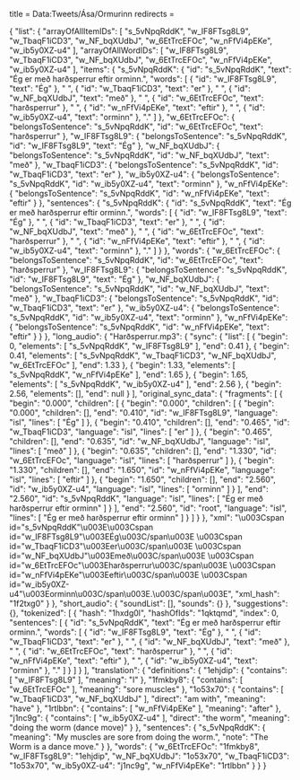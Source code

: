 title = Data:Tweets/Ása/Ormurinn
redirects =
>>>>

{
    "list": {
        "arrayOfAllItemIDs": [
            "s_5vNpqRddK",
            "w_IF8FTsg8L9",
            "w_TbaqF1iCD3",
            "w_NF_bqXUdbJ",
            "w_6EtTrcEFOc",
            "w_nFfVi4pEKe",
            "w_ib5y0XZ-u4"
        ],
        "arrayOfAllWordIDs": [
            "w_IF8FTsg8L9",
            "w_TbaqF1iCD3",
            "w_NF_bqXUdbJ",
            "w_6EtTrcEFOc",
            "w_nFfVi4pEKe",
            "w_ib5y0XZ-u4"
        ],
        "items": {
            "s_5vNpqRddK": {
                "id": "s_5vNpqRddK",
                "text": "Ég er með harðsperrur eftir orminn.",
                "words": [
                    {
                        "id": "w_IF8FTsg8L9",
                        "text": "Ég"
                    },
                    " ",
                    {
                        "id": "w_TbaqF1iCD3",
                        "text": "er"
                    },
                    " ",
                    {
                        "id": "w_NF_bqXUdbJ",
                        "text": "með"
                    },
                    " ",
                    {
                        "id": "w_6EtTrcEFOc",
                        "text": "harðsperrur"
                    },
                    " ",
                    {
                        "id": "w_nFfVi4pEKe",
                        "text": "eftir"
                    },
                    " ",
                    {
                        "id": "w_ib5y0XZ-u4",
                        "text": "orminn"
                    },
                    "."
                ]
            },
            "w_6EtTrcEFOc": {
                "belongsToSentence": "s_5vNpqRddK",
                "id": "w_6EtTrcEFOc",
                "text": "harðsperrur"
            },
            "w_IF8FTsg8L9": {
                "belongsToSentence": "s_5vNpqRddK",
                "id": "w_IF8FTsg8L9",
                "text": "Ég"
            },
            "w_NF_bqXUdbJ": {
                "belongsToSentence": "s_5vNpqRddK",
                "id": "w_NF_bqXUdbJ",
                "text": "með"
            },
            "w_TbaqF1iCD3": {
                "belongsToSentence": "s_5vNpqRddK",
                "id": "w_TbaqF1iCD3",
                "text": "er"
            },
            "w_ib5y0XZ-u4": {
                "belongsToSentence": "s_5vNpqRddK",
                "id": "w_ib5y0XZ-u4",
                "text": "orminn"
            },
            "w_nFfVi4pEKe": {
                "belongsToSentence": "s_5vNpqRddK",
                "id": "w_nFfVi4pEKe",
                "text": "eftir"
            }
        },
        "sentences": {
            "s_5vNpqRddK": {
                "id": "s_5vNpqRddK",
                "text": "Ég er með harðsperrur eftir orminn.",
                "words": [
                    {
                        "id": "w_IF8FTsg8L9",
                        "text": "Ég"
                    },
                    " ",
                    {
                        "id": "w_TbaqF1iCD3",
                        "text": "er"
                    },
                    " ",
                    {
                        "id": "w_NF_bqXUdbJ",
                        "text": "með"
                    },
                    " ",
                    {
                        "id": "w_6EtTrcEFOc",
                        "text": "harðsperrur"
                    },
                    " ",
                    {
                        "id": "w_nFfVi4pEKe",
                        "text": "eftir"
                    },
                    " ",
                    {
                        "id": "w_ib5y0XZ-u4",
                        "text": "orminn"
                    },
                    "."
                ]
            }
        },
        "words": {
            "w_6EtTrcEFOc": {
                "belongsToSentence": "s_5vNpqRddK",
                "id": "w_6EtTrcEFOc",
                "text": "harðsperrur"
            },
            "w_IF8FTsg8L9": {
                "belongsToSentence": "s_5vNpqRddK",
                "id": "w_IF8FTsg8L9",
                "text": "Ég"
            },
            "w_NF_bqXUdbJ": {
                "belongsToSentence": "s_5vNpqRddK",
                "id": "w_NF_bqXUdbJ",
                "text": "með"
            },
            "w_TbaqF1iCD3": {
                "belongsToSentence": "s_5vNpqRddK",
                "id": "w_TbaqF1iCD3",
                "text": "er"
            },
            "w_ib5y0XZ-u4": {
                "belongsToSentence": "s_5vNpqRddK",
                "id": "w_ib5y0XZ-u4",
                "text": "orminn"
            },
            "w_nFfVi4pEKe": {
                "belongsToSentence": "s_5vNpqRddK",
                "id": "w_nFfVi4pEKe",
                "text": "eftir"
            }
        }
    },
    "long_audio": {
        "Harðsperrur.mp3": {
            "sync": {
                "list": [
                    {
                        "begin": 0,
                        "elements": [
                            "s_5vNpqRddK",
                            "w_IF8FTsg8L9"
                        ],
                        "end": 0.41
                    },
                    {
                        "begin": 0.41,
                        "elements": [
                            "s_5vNpqRddK",
                            "w_TbaqF1iCD3",
                            "w_NF_bqXUdbJ",
                            "w_6EtTrcEFOc"
                        ],
                        "end": 1.33
                    },
                    {
                        "begin": 1.33,
                        "elements": [
                            "s_5vNpqRddK",
                            "w_nFfVi4pEKe"
                        ],
                        "end": 1.65
                    },
                    {
                        "begin": 1.65,
                        "elements": [
                            "s_5vNpqRddK",
                            "w_ib5y0XZ-u4"
                        ],
                        "end": 2.56
                    },
                    {
                        "begin": 2.56,
                        "elements": [],
                        "end": null
                    }
                ],
                "original_sync_data": {
                    "fragments": [
                        {
                            "begin": "0.000",
                            "children": [
                                {
                                    "begin": "0.000",
                                    "children": [
                                        {
                                            "begin": "0.000",
                                            "children": [],
                                            "end": "0.410",
                                            "id": "w_IF8FTsg8L9",
                                            "language": "isl",
                                            "lines": [
                                                "Ég"
                                            ]
                                        },
                                        {
                                            "begin": "0.410",
                                            "children": [],
                                            "end": "0.465",
                                            "id": "w_TbaqF1iCD3",
                                            "language": "isl",
                                            "lines": [
                                                "er"
                                            ]
                                        },
                                        {
                                            "begin": "0.465",
                                            "children": [],
                                            "end": "0.635",
                                            "id": "w_NF_bqXUdbJ",
                                            "language": "isl",
                                            "lines": [
                                                "með"
                                            ]
                                        },
                                        {
                                            "begin": "0.635",
                                            "children": [],
                                            "end": "1.330",
                                            "id": "w_6EtTrcEFOc",
                                            "language": "isl",
                                            "lines": [
                                                "harðsperrur"
                                            ]
                                        },
                                        {
                                            "begin": "1.330",
                                            "children": [],
                                            "end": "1.650",
                                            "id": "w_nFfVi4pEKe",
                                            "language": "isl",
                                            "lines": [
                                                "eftir"
                                            ]
                                        },
                                        {
                                            "begin": "1.650",
                                            "children": [],
                                            "end": "2.560",
                                            "id": "w_ib5y0XZ-u4",
                                            "language": "isl",
                                            "lines": [
                                                "orminn"
                                            ]
                                        }
                                    ],
                                    "end": "2.560",
                                    "id": "s_5vNpqRddK",
                                    "language": "isl",
                                    "lines": [
                                        "Ég er með harðsperrur eftir orminn"
                                    ]
                                }
                            ],
                            "end": "2.560",
                            "id": "root",
                            "language": "isl",
                            "lines": [
                                "Ég er með harðsperrur eftir orminn"
                            ]
                        }
                    ]
                }
            },
            "xml": "\u003Cspan id=\"s_5vNpqRddK\"\u003E\u003Cspan id=\"w_IF8FTsg8L9\"\u003EÉg\u003C/span\u003E \u003Cspan id=\"w_TbaqF1iCD3\"\u003Eer\u003C/span\u003E \u003Cspan id=\"w_NF_bqXUdbJ\"\u003Emeð\u003C/span\u003E \u003Cspan id=\"w_6EtTrcEFOc\"\u003Eharðsperrur\u003C/span\u003E \u003Cspan id=\"w_nFfVi4pEKe\"\u003Eeftir\u003C/span\u003E \u003Cspan id=\"w_ib5y0XZ-u4\"\u003Eorminn\u003C/span\u003E.\u003C/span\u003E",
            "xml_hash": "1f2txg0"
        }
    },
    "short_audio": {
        "soundList": [],
        "sounds": {}
    },
    "suggestions": {},
    "tokenized": [
        {
            "hash": "1hxdg0l",
            "hashOfIds": "1qktqmd",
            "index": 0,
            "sentences": [
                {
                    "id": "s_5vNpqRddK",
                    "text": "Ég er með harðsperrur eftir orminn.",
                    "words": [
                        {
                            "id": "w_IF8FTsg8L9",
                            "text": "Ég"
                        },
                        " ",
                        {
                            "id": "w_TbaqF1iCD3",
                            "text": "er"
                        },
                        " ",
                        {
                            "id": "w_NF_bqXUdbJ",
                            "text": "með"
                        },
                        " ",
                        {
                            "id": "w_6EtTrcEFOc",
                            "text": "harðsperrur"
                        },
                        " ",
                        {
                            "id": "w_nFfVi4pEKe",
                            "text": "eftir"
                        },
                        " ",
                        {
                            "id": "w_ib5y0XZ-u4",
                            "text": "orminn"
                        },
                        "."
                    ]
                }
            ]
        }
    ],
    "translation": {
        "definitions": {
            "1ehjdip": {
                "contains": [
                    "w_IF8FTsg8L9"
                ],
                "meaning": "I"
            },
            "1fmkby8": {
                "contains": [
                    "w_6EtTrcEFOc"
                ],
                "meaning": "sore muscles"
            },
            "1o53x70": {
                "contains": [
                    "w_TbaqF1iCD3",
                    "w_NF_bqXUdbJ"
                ],
                "direct": "am with",
                "meaning": "have"
            },
            "1rtlbbn": {
                "contains": [
                    "w_nFfVi4pEKe"
                ],
                "meaning": "after"
            },
            "j1nc9g": {
                "contains": [
                    "w_ib5y0XZ-u4"
                ],
                "direct": "the worm",
                "meaning": "doing the worm (dance move)"
            }
        },
        "sentences": {
            "s_5vNpqRddK": {
                "meaning": "My muscles are sore from doing the worm.",
                "note": "The Worm is a dance move."
            }
        },
        "words": {
            "w_6EtTrcEFOc": "1fmkby8",
            "w_IF8FTsg8L9": "1ehjdip",
            "w_NF_bqXUdbJ": "1o53x70",
            "w_TbaqF1iCD3": "1o53x70",
            "w_ib5y0XZ-u4": "j1nc9g",
            "w_nFfVi4pEKe": "1rtlbbn"
        }
    }
}